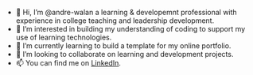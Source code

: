 - 👋 Hi, I’m @andre-walan a learning & developemnt professional with experience in college teaching and leadership development.
- 👀 I’m interested in building my understanding of coding to support my use of learning technologies.
- 🌱 I’m currently learning to build a template for my online portfolio.
- 💞️ I’m looking to collaborate on learning and development projects.
- 📫 You can find me on <a href=https://www.linkedin.com/in/andrew-robinson-phd-850b66a/>LinkedIn</a>. 

<!---
andre-walan/andre-walan is a ✨ special ✨ repository because its `README.md` (this file) appears on your GitHub profile.
You can click the Preview link to take a look at your changes.
--->
